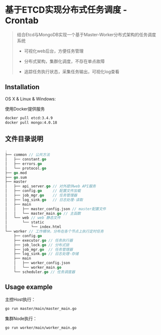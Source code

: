 # 基于ETCD实现分布式任务调度 - Crontab

> 结合Etcd与MongoDB实现一个基于Master-Worker分布式架构的任务调度系统
>
> * 可视化web后台，方便任务管理
>
> * 分布式架构，集群化调度，不存在单点故障
>
> * 追踪任务执行状态，采集任务输出，可视化log查看



## Installation

OS X & Linux & Windows:

使用Docker提供服务

```sh
docker pull etcd:3.4.9
docker pull mongo:4.0.18
```



## 文件目录说明

```go
.
├── common // 公共方法
│   ├── constant.go
│   ├── errors.go
│   └── protocol.go
├── go.mod
├── go.sum
├── master 
│   ├── api_server.go // 对外提供web API服务
│   ├── config.go     // 配置文件加载
│   ├── job_mgr.go    // 任务管理器
│   ├── log_sink.go   // 日志处理-读取
│   ├── main
│   │   ├── master_config.json // master配置文件
│   │   └── master_main.go // 主函数
│   └── web // web 静态文件
│       └── static
│           └── index.html
└── worker // 工作模块，分布在各个节点上执行定时任务
    ├── config.go
    ├── executor.go // 任务执行器
    ├── job_lock.go // 分布式锁
    ├── job_mgr.go  // 任务管理器
    ├── log_sink.go // 日志处理-存储
    ├── main
    │   ├── worker_config.json
    │   └── worker_main.go
    └── scheduler.go // 任务调度器
```



## Usage example

主控Host执行：

```sh
go run master/main/master_main.go
```

集群Node执行：

```sh
go run worker/main/worker_main.go
```







